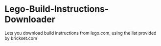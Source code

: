 # Lego-Build-Instructions-Downloader
Lets you download build instructions from lego.com, using the list provided by brickset.com
